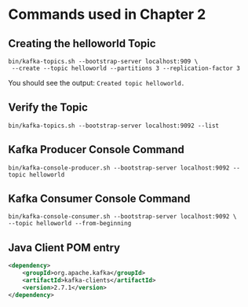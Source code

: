 # Commands used in Chapter 2

## Creating the helloworld Topic

```shell script
bin/kafka-topics.sh --bootstrap-server localhost:909 \
 --create --topic helloworld --partitions 3 --replication-factor 3
```

You should see the output: `Created topic helloworld.`

## Verify the Topic

```shell script
bin/kafka-topics.sh --bootstrap-server localhost:9092 --list
```

## Kafka Producer Console Command

```shell script
bin/kafka-console-producer.sh --bootstrap-server localhost:9092 --topic helloworld
```
    
## Kafka Consumer Console Command

```shell script
bin/kafka-console-consumer.sh --bootstrap-server localhost:9092 \
--topic helloworld --from-beginning
```
    
## Java Client POM entry

```xml
<dependency>
    <groupId>org.apache.kafka</groupId>
    <artifactId>kafka-clients</artifactId>
    <version>2.7.1</version>
</dependency>
```